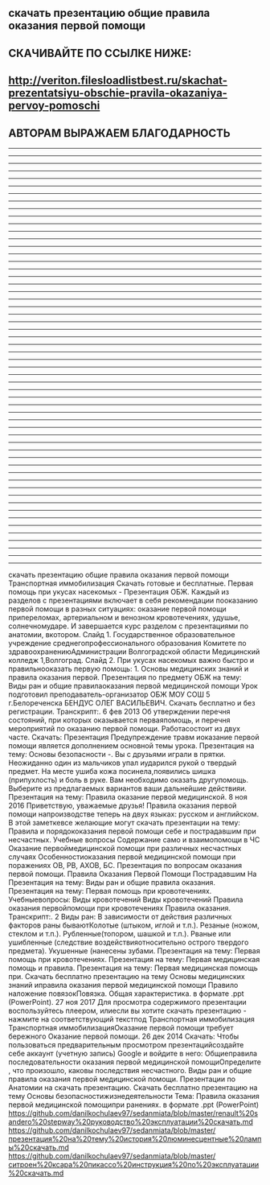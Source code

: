 скачать презентацию общие правила оказания первой помощи
--------------------------------------------------
СКАЧИВАЙТЕ ПО ССЫЛКЕ НИЖЕ:
--------------------------------------------------
http://veriton.filesloadlistbest.ru/skachat-prezentatsiyu-obschie-pravila-okazaniya-pervoy-pomoschi
--------------------------------------------------
АВТОРАМ ВЫРАЖАЕМ БЛАГОДАРНОСТЬ
--------------------------------------------------
--------------------------------------------------
--------------------------------------------------
--------------------------------------------------
--------------------------------------------------
--------------------------------------------------
--------------------------------------------------
--------------------------------------------------
--------------------------------------------------
--------------------------------------------------
--------------------------------------------------
--------------------------------------------------
--------------------------------------------------
--------------------------------------------------
--------------------------------------------------
--------------------------------------------------
--------------------------------------------------
--------------------------------------------------
--------------------------------------------------
--------------------------------------------------
--------------------------------------------------
--------------------------------------------------
--------------------------------------------------
--------------------------------------------------
--------------------------------------------------
--------------------------------------------------
--------------------------------------------------
--------------------------------------------------
--------------------------------------------------
--------------------------------------------------
--------------------------------------------------
--------------------------------------------------
--------------------------------------------------
--------------------------------------------------
--------------------------------------------------
--------------------------------------------------
--------------------------------------------------
--------------------------------------------------
--------------------------------------------------
--------------------------------------------------
--------------------------------------------------
--------------------------------------------------
--------------------------------------------------
--------------------------------------------------
--------------------------------------------------
--------------------------------------------------
--------------------------------------------------
--------------------------------------------------
--------------------------------------------------
--------------------------------------------------
--------------------------------------------------
--------------------------------------------------
--------------------------------------------------
--------------------------------------------------
--------------------------------------------------
--------------------------------------------------
--------------------------------------------------
скачать презентацию общие правила оказания первой помощи Транспортная иммобилизация  Скачать готовые и бесплатные. Первая помощь при укусах насекомых - Презентация ОБЖ. Каждый из разделов с презентациями включает в себя рекомендации пооказанию первой помощи в разных ситуациях: оказание первой помощи припереломах, артериальном и венозном кровотечениях, удушье, солнечномударе. И завершается курс разделом с презентациями по анатомии, вкотором. Слайд 1. Государственное образовательное учреждение среднегопрофессионального образования Комитете по здравоохранениюАдминистрации Волгоградской области Медицинский колледж  1,Волгоград. Слайд 2. При укусах насекомых важно быстро и правильнооказать первую помощь: 1. Основы медицинских знаний и правила оказания первой. Презентация по предмету ОБЖ на тему: Виды ран и общие правилаоказания первой медицинской помощи Урок подготовил преподаватель-организатор ОБЖ МОУ СОШ 5 г.Белореченска БЕНДУС ОЛЕГ ВАСИЛЬЕВИЧ. Скачать бесплатно и без регистрации.  Транскрипт:. 6 фев 2013  Об утверждении перечня состояний, при которых оказывается перваяпомощь, и перечня мероприятий по оказанию первой помощи. Работасостоит из двух часте.  Скачать:  Презентация  Предупреждение травм иоказание первой помощи является дополнением основной темы урока. Презентация на тему: Основы безопасности  -. Вы с друзьями играли в прятки. Неожиданно один из мальчиков упал иударился рукой о твердый предмет. На месте ушиба кожа посинела,появились шишка (припухлость) и боль в руке. Вам необходимо оказать другупомощь. Выберите из предлагаемых вариантов ваши дальнейшие действияи. Презентация на тему: Правила оказание первой медицинской. 8 ноя 2016  Приветствую, уважаемые друзья! Правила оказания первой помощи напроизводстве теперь на двух языках: русском и английском. В этой заметкевсе желающие могут скачать презентации на тему: Правила и порядококазания первой помощи себе и пострадавшим при несчастных. Учебные вопросы Содержание само и взаимопомощи в ЧС Оказание первоймедицинской помощи при различных несчастных случаях Особенностиоказания первой медицинской помощи при поражениях ОВ, РВ, АХОВ, БС. Презентация по вопросам оказания первой помощи. Правила Оказания Первой Помощи Пострадавшим На
Презентация на тему: Виды ран и общие правила оказания. Презентация на тему:  Первая помощь при кровотечениях. Учебныевопросы: Виды кровотечений Виды кровотечений Правила оказания первойпомощи при кровотечениях Правила оказания.  Транскрипт:. 2 Виды ран: В зависимости от действия различных факторов раны бываютКолотые (штыком, иглой и т.п.). Резаные (ножом, стеклом и т.п.). Рубленные(топором, шашкой и т.п.). Рваные или ушибленные (следствие воздействияотносительно острого твердого предмета). Укушенные (нанесены зубами. Презентация на тему: Первая помощь при кровотечениях. Презентация на тему: Первая медицинская помощь и правила. Презентация на тему: Первая медицинская помощь при. Скачать бесплатно презентацию на тему Основы медицинских знаний иправила оказания первой медицинской помощи Правило наложение повязокПовязка. Общая характеристика. в формате .ppt (PowerPoint). 27 ноя 2017  Для просмотра содержимого презентации воспользуйтесь плеером, илиесли вы хотите скачать презентацию - нажмите на соответствующий текстпод  Транспортная иммобилизация Транспортная иммобилизацияОказание первой помощи требует бережного Оказание первой помощи. 26 дек 2014  Скачать:  Чтобы пользоваться предварительным просмотром презентацийсоздайте себе аккаунт (учетную запись) Google и войдите в него:  Общиеправила последовательности оказания первой медицинской помощиОпределите , что произошло, каковы последствия несчастного. Виды ран и общие правила оказания первой медицинской помощи. Презентации по Анатомии на скачать презентацию. Скачать бесплатно презентацию на тему Основы безопасностижизнедеятельности Тема: Правила оказания первой медицинской помощипри ранениях. в формате .ppt (PowerPoint)
https://github.com/danilkochulaev97/sedanmiata/blob/master/renault%20sandero%20stepway%20руководство%20эксплуатации%20скачать.md
https://github.com/danilkochulaev97/sedanmiata/blob/master/презентация%20на%20тему%20история%20люминесцентные%20лампы%20скачать.md
https://github.com/danilkochulaev97/sedanmiata/blob/master/ситроен%20ксара%20пикассо%20инструкция%20по%20эксплуатации%20скачать.md